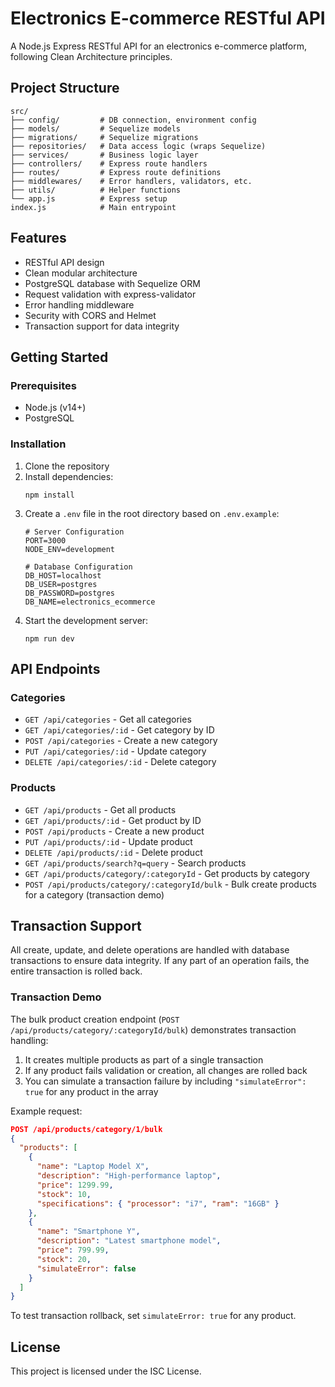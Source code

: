 # Electronics E-commerce RESTful API

A Node.js Express RESTful API for an electronics e-commerce platform, following Clean Architecture principles.

## Project Structure

```
src/
├── config/         # DB connection, environment config
├── models/         # Sequelize models
├── migrations/     # Sequelize migrations
├── repositories/   # Data access logic (wraps Sequelize)
├── services/       # Business logic layer
├── controllers/    # Express route handlers
├── routes/         # Express route definitions
├── middlewares/    # Error handlers, validators, etc.
├── utils/          # Helper functions
└── app.js          # Express setup
index.js            # Main entrypoint
```

## Features

- RESTful API design
- Clean modular architecture
- PostgreSQL database with Sequelize ORM
- Request validation with express-validator
- Error handling middleware
- Security with CORS and Helmet
- Transaction support for data integrity

## Getting Started

### Prerequisites

- Node.js (v14+)
- PostgreSQL

### Installation

1. Clone the repository
2. Install dependencies:
   ```
   npm install
   ```
3. Create a `.env` file in the root directory based on `.env.example`:
   ```
   # Server Configuration
   PORT=3000
   NODE_ENV=development

   # Database Configuration
   DB_HOST=localhost
   DB_USER=postgres
   DB_PASSWORD=postgres
   DB_NAME=electronics_ecommerce
   ```
4. Start the development server:
   ```
   npm run dev
   ```

## API Endpoints

### Categories
- `GET /api/categories` - Get all categories
- `GET /api/categories/:id` - Get category by ID
- `POST /api/categories` - Create a new category
- `PUT /api/categories/:id` - Update category
- `DELETE /api/categories/:id` - Delete category

### Products
- `GET /api/products` - Get all products
- `GET /api/products/:id` - Get product by ID
- `POST /api/products` - Create a new product
- `PUT /api/products/:id` - Update product
- `DELETE /api/products/:id` - Delete product
- `GET /api/products/search?q=query` - Search products
- `GET /api/products/category/:categoryId` - Get products by category
- `POST /api/products/category/:categoryId/bulk` - Bulk create products for a category (transaction demo)

## Transaction Support

All create, update, and delete operations are handled with database transactions to ensure data integrity. If any part of an operation fails, the entire transaction is rolled back.

### Transaction Demo

The bulk product creation endpoint (`POST /api/products/category/:categoryId/bulk`) demonstrates transaction handling:

1. It creates multiple products as part of a single transaction
2. If any product fails validation or creation, all changes are rolled back
3. You can simulate a transaction failure by including `"simulateError": true` for any product in the array

Example request:
```json
POST /api/products/category/1/bulk
{
  "products": [
    {
      "name": "Laptop Model X",
      "description": "High-performance laptop",
      "price": 1299.99,
      "stock": 10,
      "specifications": { "processor": "i7", "ram": "16GB" }
    },
    {
      "name": "Smartphone Y",
      "description": "Latest smartphone model",
      "price": 799.99,
      "stock": 20,
      "simulateError": false
    }
  ]
}
```

To test transaction rollback, set `simulateError: true` for any product.

## License

This project is licensed under the ISC License. 